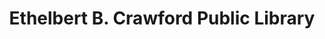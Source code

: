 ---
layout: repo
title: "Ethelbert B. Crawford Public Library"
id: 21051
permalink: repos/21051/
---